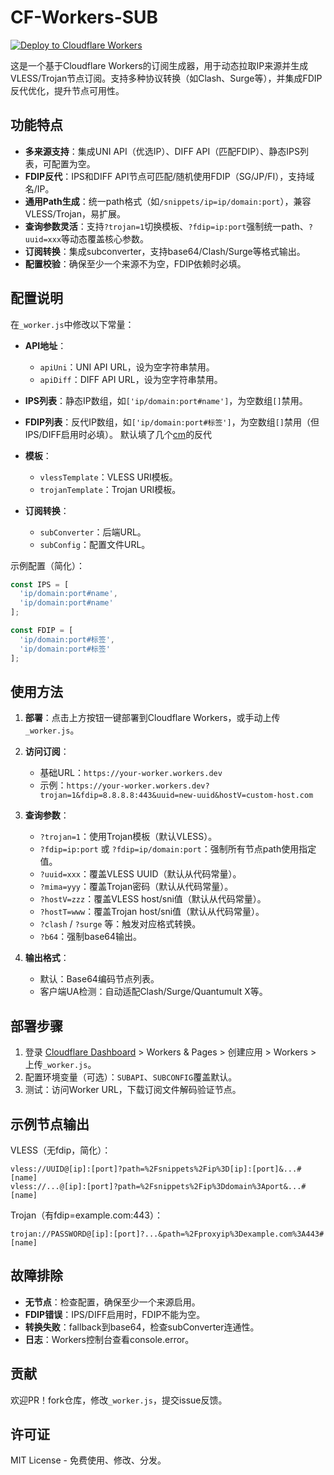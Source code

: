 # CF-Workers-SUB

[![Deploy to Cloudflare Workers](https://deploy.workers.cloudflare.com/button)](https://deploy.workers.cloudflare.com/?url=https://github.com/your-username/cf-workers-sub) 

这是一个基于Cloudflare Workers的订阅生成器，用于动态拉取IP来源并生成VLESS/Trojan节点订阅。支持多种协议转换（如Clash、Surge等），并集成FDIP反代优化，提升节点可用性。 

## 功能特点 

- **多来源支持**：集成UNI API（优选IP）、DIFF API（匹配FDIP）、静态IPS列表，可配置为空。 
- **FDIP反代**：IPS和DIFF API节点可匹配/随机使用FDIP（SG/JP/FI），支持域名/IP。 
- **通用Path生成**：统一path格式（如`/snippets/ip=ip/domain:port`），兼容VLESS/Trojan，易扩展。 
- **查询参数灵活**：支持`?trojan=1`切换模板、`?fdip=ip:port`强制统一path、`?uuid=xxx`等动态覆盖核心参数。 
- **订阅转换**：集成subconverter，支持base64/Clash/Surge等格式输出。 
- **配置校验**：确保至少一个来源不为空，FDIP依赖时必填。 

## 配置说明 

在`_worker.js`中修改以下常量： 

- **API地址**： 
  - `apiUni`：UNI API URL，设为空字符串禁用。 
  - `apiDiff`：DIFF API URL，设为空字符串禁用。 

- **IPS列表**：静态IP数组，如`['ip/domain:port#name']`，为空数组`[]`禁用。 

- **FDIP列表**：反代IP数组，如`['ip/domain:port#标签']`，为空数组`[]`禁用（但IPS/DIFF启用时必填）。 默认填了几个[cm](https://t.me/CMLiussss)的反代

- **模板**： 
  - `vlessTemplate`：VLESS URI模板。 
  - `trojanTemplate`：Trojan URI模板。 

- **订阅转换**： 
  - `subConverter`：后端URL。 
  - `subConfig`：配置文件URL。 

示例配置（简化）： 
```javascript 
const IPS = [ 
  'ip/domain:port#name', 
  'ip/domain:port#name' 
]; 

const FDIP = [ 
  'ip/domain:port#标签', 
  'ip/domain:port#标签' 
]; 
``` 

## 使用方法 

1. **部署**：点击上方按钮一键部署到Cloudflare Workers，或手动上传`_worker.js`。 

2. **访问订阅**： 
   - 基础URL：`https://your-worker.workers.dev` 
   - 示例：`https://your-worker.workers.dev?trojan=1&fdip=8.8.8.8:443&uuid=new-uuid&hostV=custom-host.com` 

3. **查询参数**： 
   - `?trojan=1`：使用Trojan模板（默认VLESS）。 
   - `?fdip=ip:port` 或 `?fdip=ip/domain:port`：强制所有节点path使用指定值。 
   - `?uuid=xxx`：覆盖VLESS UUID（默认从代码常量）。 
   - `?mima=yyy`：覆盖Trojan密码（默认从代码常量）。 
   - `?hostV=zzz`：覆盖VLESS host/sni值（默认从代码常量）。 
   - `?hostT=www`：覆盖Trojan host/sni值（默认从代码常量）。 
   - `?clash` / `?surge` 等：触发对应格式转换。 
   - `?b64`：强制base64输出。 

4. **输出格式**： 
   - 默认：Base64编码节点列表。 
   - 客户端UA检测：自动适配Clash/Surge/Quantumult X等。 

## 部署步骤 

1. 登录 [Cloudflare Dashboard](https://dash.cloudflare.com/) > Workers & Pages > 创建应用 > Workers > 上传`_worker.js`。 
2. 配置环境变量（可选）：`SUBAPI`、`SUBCONFIG`覆盖默认。 
3. 测试：访问Worker URL，下载订阅文件解码验证节点。 

## 示例节点输出 

VLESS（无fdip，简化）： 
``` 
vless://UUID@[ip]:[port]?path=%2Fsnippets%2Fip%3D[ip]:[port]&...#[name] 
vless://...@[ip]:[port]?path=%2Fsnippets%2Fip%3Ddomain%3Aport&...#[name] 
``` 

Trojan（有fdip=example.com:443）： 
``` 
trojan://PASSWORD@[ip]:[port]?...&path=%2Fproxyip%3Dexample.com%3A443#[name] 
``` 

## 故障排除 

- **无节点**：检查配置，确保至少一个来源启用。 
- **FDIP错误**：IPS/DIFF启用时，FDIP不能为空。 
- **转换失败**：fallback到base64，检查subConverter连通性。 
- **日志**：Workers控制台查看console.error。 

## 贡献 

欢迎PR！fork仓库，修改`_worker.js`，提交issue反馈。 

## 许可证 

MIT License - 免费使用、修改、分发。